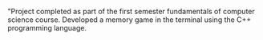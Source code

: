 "Project completed as part of the first semester fundamentals of computer science course. 
Developed a memory game in the terminal using the C++ programming language.
